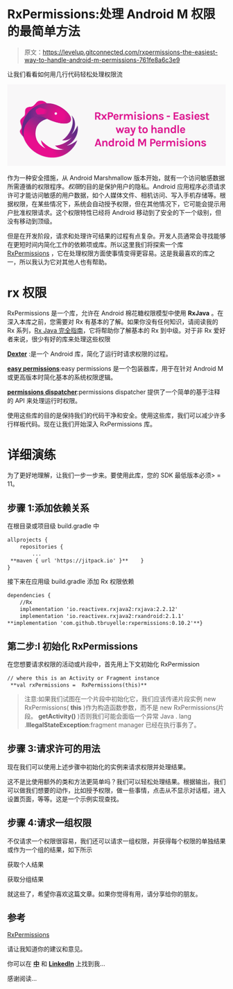 # RxPermissions:处理 Android M 权限的最简单方法

> 原文：<https://levelup.gitconnected.com/rxpermissions-the-easiest-way-to-handle-android-m-permissions-761fe8a6c3e9>

让我们看看如何用几行代码轻松处理权限流

![](img/5743d3ce56b64edb7e8ec448f1f031b1.png)

作为一种安全措施，从 Android Marshmallow 版本开始，就有一个访问敏感数据所需遵循的权限程序。*权限*的目的是保护用户的隐私。Android 应用程序必须请求许可才能访问敏感的用户数据，如个人媒体文件、相机访问、写入手机存储等。根据权限，在某些情况下，系统会自动授予权限，但在其他情况下，它可能会提示用户批准权限请求。这个权限特性已经将 Android 移动到了安全的下一个级别，但没有移动到顶级。

但是在开发阶段，请求和处理许可结果的过程有点复杂。开发人员通常会寻找能够在更短时间内简化工作的依赖项或库。所以这里我们将探索一个库 [RxPermissions](https://github.com/tbruyelle/RxPermissions) ，它在处理权限方面使事情变得更容易。这是我最喜欢的库之一，所以我认为它对其他人也有帮助。

# rx 权限

RxPermissions 是一个库，允许在 Android 棉花糖权限模型中使用 **RxJava** 。在深入本库之前，您需要对 Rx 有基本的了解。如果你没有任何知识，请阅读我的 Rx 系列，[Rx Java 完全指南](https://medium.com/better-programming/complete-guide-on-rxjava-d997235e4eec)，它将帮助你了解基本的 Rx 到中级。对于非 Rx 爱好者来说，很少有好的库来处理这些权限

[**Dexter**](https://github.com/Karumi/Dexter) :是一个 Android 库，简化了运行时请求权限的过程。

[**easy permissions**](https://github.com/googlesamples/easypermissions):easy permissions 是一个包装器库，用于在针对 Android M 或更高版本时简化基本的系统权限逻辑。

[**permissions dispatcher**](https://github.com/permissions-dispatcher/PermissionsDispatcher):permissions dispatcher 提供了一个简单的基于注释的 API 来处理运行时权限。

使用这些库的目的是保持我们的代码干净和安全。使用这些库，我们可以减少许多行样板代码。现在让我们开始深入 RxPermissions 库。

# 详细演练

为了更好地理解，让我们一步一步来。要使用此库，您的 SDK 最低版本必须> = 11。

## 步骤 1:添加依赖关系

在根目录或项目级 build.gradle 中

```
allprojects {
    repositories {
        ...
 **maven { url 'https://jitpack.io' }**    }
}
```

接下来在应用级 build.gradle 添加 Rx 权限依赖

```
dependencies {
    //Rx   
    implementation 'io.reactivex.rxjava2:rxjava:2.2.12'
    implementation 'io.reactivex.rxjava2:rxandroid:2.1.1' **implementation 'com.github.tbruyelle:rxpermissions:0.10.2'**}
```

## **第二步:I** 初始化 **RxPermissions**

在您想要请求权限的活动或片段中，首先用上下文初始化 RxPermission

```
// where this is an Activity or Fragment instance
 **val rxPermissions =  RxPermissions(this)**
```

> 注意:如果我们试图在一个片段中初始化它，我们应该传递片段实例 new RxPermissions( **this** )作为构造函数参数，而不是 new RxPermissions(片段。 **getActivity()** )否则我们可能会面临一个异常 Java . lang .**IllegalStateException**:fragment manager 已经在执行事务了。

## 步骤 3:请求许可的用法

现在我们可以使用上述步骤中初始化的实例来请求权限并处理结果。

这不是比使用额外的类和方法更简单吗？我们可以轻松处理结果。根据输出，我们可以做我们想要的动作，比如授予权限，做一些事情，点击从不显示对话框，进入设置页面，等等。这是一个示例实现查找。

## 步骤 4:请求一组权限

不仅请求一个权限很容易，我们还可以请求一组权限，并获得每个权限的单独结果或作为一个组的结果，如下所示

获取个人结果

获取分组结果

就这些了，希望你喜欢这篇文章。如果你觉得有用，请分享给你的朋友。

## 参考

[RxPermissions](https://github.com/tbruyelle/RxPermissions)

请让我知道你的建议和意见。

你可以在 [**中**](https://medium.com/@pavan.careers5208) 和 [**LinkedIn**](https://www.linkedin.com/in/satya-pavan-kumar-kantamani-61770a9b/) 上找到我…

感谢阅读…